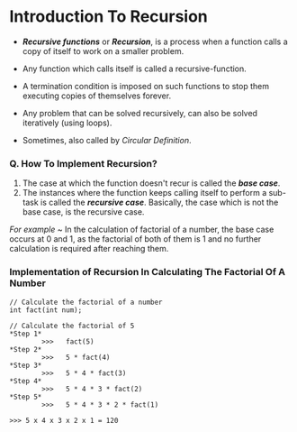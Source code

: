 # Introduction To Recursion

* **_Recursive functions_** or **_Recursion_**, is a process when a function calls a copy of itself to work on a smaller problem.

* Any function which calls itself is called a recursive-function.

* A termination condition is imposed on such functions to stop them executing copies of themselves forever.

* Any problem that can be solved recursively, can also be solved iteratively (using loops).

* Sometimes, also called by *Circular Definition*.

### Q. How To Implement Recursion?
01. The case at which the function doesn't recur is called the **_base case_**.
02. The instances where the function keeps calling itself to perform a sub-task is called the **_recursive case_**. Basically, the case which is not the base case, is the recursive case.

*For example* ~ In the calculation of factorial of a number, the base case occurs at 0 and 1, as the factorial of both of them is 1 and no further calculation is required after reaching them.


### Implementation of Recursion In Calculating The Factorial Of A Number

    // Calculate the factorial of a number
    int fact(int num);

    // Calculate the factorial of 5
    *Step 1* 
            >>>   fact(5)
    *Step 2* 
            >>>   5 * fact(4)
    *Step 3* 
            >>>   5 * 4 * fact(3)
    *Step 4* 
            >>>   5 * 4 * 3 * fact(2)
    *Step 5* 
            >>>   5 * 4 * 3 * 2 * fact(1)

    >>> 5 x 4 x 3 x 2 x 1 = 120